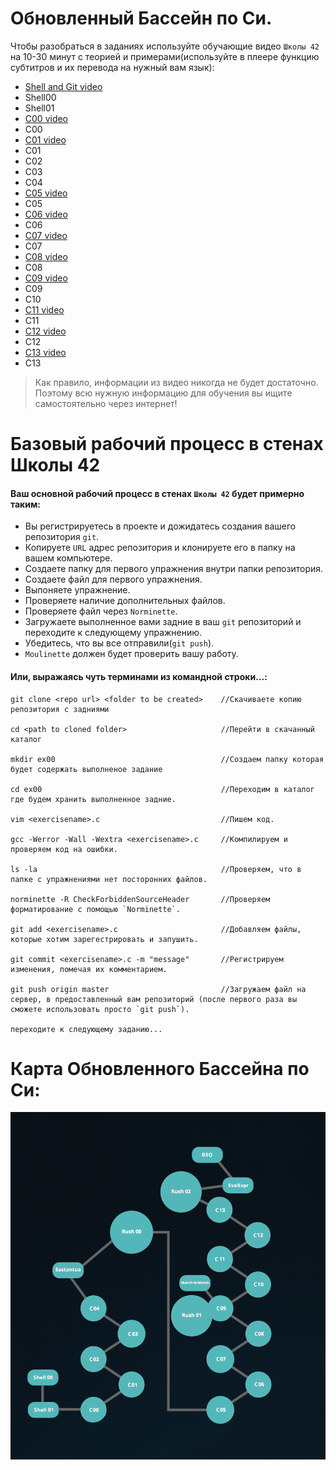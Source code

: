# Обновленный Бассейн по Си.

Чтобы разобраться в заданиях используйте обучающие видео `Школы 42` на 10-30 минут с теорией и примерами(используйте в плеере функцию субтитров и их перевода на нужный вам язык):

- [Shell and Git video](https://www.youtube.com/playlist?list=PLVQYiy6xNUxxhvwi0PGmXb5isUdVwmsg8)
- Shell00
- Shell01
- [C00 video](https://www.youtube.com/playlist?list=PLVQYiy6xNUxz5wbzZn4tfUhF4djgzscB-)
- C00
- [C01 video](https://www.youtube.com/playlist?list=PLVQYiy6xNUxytsXWxZx6odBJMbRktIHTs)
- C01
- C02
- C03
- C04
- [C05 video](https://www.youtube.com/playlist?list=PLVQYiy6xNUxxZbeH9b0VC-nC6QsJRw5Ah)
- C05
- [C06 video](https://www.youtube.com/playlist?list=PLVQYiy6xNUxxDlCkkCX262SI90TsllYUW)
- C06
- [C07 video](https://www.youtube.com/playlist?list=PLVQYiy6xNUxzNYF00nlmx624twFlamqLt)
- C07
- [C08 video](https://www.youtube.com/playlist?list=PLVQYiy6xNUxxMI_GiGGb2hxMcd3IwNYRy)
- C08
- [C09 video](https://www.youtube.com/playlist?list=PLVQYiy6xNUxw6n6q_i8wek6U7t7CeAXhU)
- C09
- C10
- [C11 video](https://www.youtube.com/playlist?list=PLVQYiy6xNUxx8sKygTdqtOPytqN7sb0Vz)
- C11
- [C12 video](https://www.youtube.com/playlist?list=PLVQYiy6xNUxwmUOmyYSaI6gD1UyfF9MSj)
- C12
- [C13 video](https://www.youtube.com/playlist?list=PLVQYiy6xNUxzusAgMiybYwkLvuMFbVat9)
- C13


> Как правило, информации из видео никогда не будет достаточно. Поэтому всю нужную информацию для обучения вы ищите самостоятельно через интернет!




# Базовый рабочий процесс в стенах Школы 42

#### Ваш основной рабочий процесс в стенах `Школы 42` будет примерно таким:

- Вы регистрируетесь в проекте и дожидатесь создания вашего репозитория `git`.
- Копируете `URL` адрес репозитория и клонируете его в папку на вашем компьютере.
- Создаете папку для первого упражнения внутри папки репозитория.
- Создаете файл для первого упражнения.
- Выпоняете упражнение.
- Проверяете наличие дополнительных файлов.
- Проверяете файл через `Norminette`.
- Загружаете выполненное вами задние в ваш `git` репозиторий и переходите к следующему упражнению.
- Убедитесь, что вы все отправили(`git push`).
- `Moulinette` должен будет проверить вашу работу.


#### Или, выражаясь чуть терминами из командной строки…:

```
git clone <repo url> <folder to be created>    //Скачиваете копию репозитория с задниями

cd <path to cloned folder>                     //Перейти в скачанный каталог

mkdir ex00                                     //Создаем папку которая будет содержать выполненое задание

cd ex00                                        //Переходим в каталог где будем хранить выполненное задние.

vim <exercisename>.c                           //Пишем код.

gcc -Werror -Wall -Wextra <exercisename>.c     //Компилируем и проверяем код на ошибки.

ls -la                                         //Проверяем, что в папке с упражнениями нет посторонних файлов.

norminette -R CheckForbiddenSourceHeader       //Проверяем форматирование с помощью `Norminette`.

git add <exercisename>.c                       //Добавляем файлы, которые хотим зарегестрировать и запушить.

git commit <exercisename>.c -m "message"       //Регистрируем изменения, помечая их комментарием.

git push origin master                         //Загружаем файл на сервер, в предоставленный вам репозиторий (после первого раза вы сможете использовать просто `git push`).

переходите к следующему заданию...

```



# Карта Обновленного Бассейна по Си:

![map_of_old_Piscine_C](map_of_new_Piscine_C.png)
